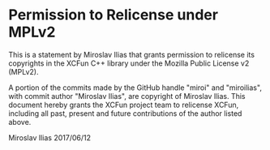 # Permission to Relicense under MPLv2

This is a statement by Miroslav Ilias
that grants permission to relicense its copyrights in the XCFun C++
library under the Mozilla Public License v2 (MPLv2).

A portion of the commits made by the GitHub handle "miroi" and "miroilias", with
commit author "Miroslav Ilias", are copyright of Miroslav Ilias.
This document hereby grants the XCFun project team to relicense XCFun,
including all past, present and future contributions of the author listed above.

Miroslav Ilias 2017/06/12
